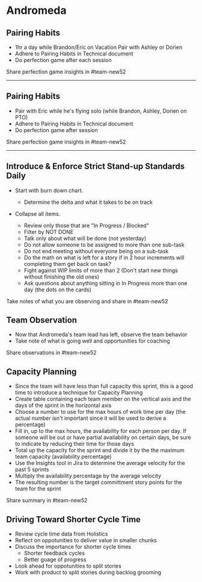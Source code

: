 # Andromeda
## Pairing Habits
* 1hr a day while Brandon/Eric on Vacation Pair with Ashley or Dorien
* Adhere to Pairing Habits in Technical document
* Do perfection game after each session

Share perfection game insights in #team-new52

---

## Pairing Habits
* Pair with Eric while he's flying solo (while Brandon, Ashley, Dorien on PTO)
* Adhere to Pairing Habits in Technical document
* Do perfection game after session

Share perfection game insights in #team-new52

---

## Introduce & Enforce Strict Stand-up Standards Daily
* Start with burn down chart.
  * Determine the delta and what it takes to be on track

* Collapse all items.
  * Review only those that are "In Progress / Blocked"
  * Filter by NOT DONE
  * Talk only about what will be done (not yesterday)
  * Do not allow someone to be assigned to more than one sub-task
  * Do not end meeting without everyone being on a sub-task
  * Do the math on what is left for a story if in 2 hour increments will completing them get back on task?
  * Fight against WIP limits of more than 2 (Don't start new things without finishing the old ones)
  * Ask questions about anything sitting in In Progress more than one day (the dots on the cards)

Take notes of what you are observing and share in #team-new52

## Team Observation
* Now that Andromeda's team lead has left, observe the team behavior
* Take note of what is going well and opportunities for coaching

Share observations in #team-new52

## Capacity Planning
* Since the team will have less than full capacity this sprint, this is a good time to introduce a technique for Capacity Planning
* Create table containing each team member on the vertical axis and the days of the sprint in the horizontal axis
* Choose a number to use for the max hours of work time per day (the actual number isn't important since it will be used to derive a percentage)
* Fill in, up to the max hours, the availability for each person per day. If someone will be out or have partial availability on certain days, be sure to indicate by reducing their time for those days
* Total up the capacity for the sprint and divide it by the the maximum team capacity (availability percentage)
* Use the Insights tool in Jira to determine the average velocity for the past 5 sprints
* Multiply the availability percentage by the average velocity
* The resulting number is the target committment story points for the team for the sprint

Share summary in #team-new52

## Driving Toward Shorter Cycle Time
* Review cycle time data from Holistics
* Reflect on oppotunities to deliver value in smaller chunks
* Discuss the importance for shorter cycle times
  * Shorter feedback cycles
  * Better guage of progress
* Look ahead for oppotunities to split stories
* Work with product to split stories during backlog grooming

